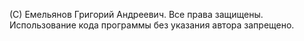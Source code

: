 (С) Емельянов Григорий Андреевич. Все права защищены. Использование кода программы без указания автора запрещено.
